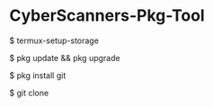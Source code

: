 # CyberScanners-Pkg-Tool

$ termux-setup-storage

$ pkg update && pkg upgrade

$ pkg install git

$ git clone 
